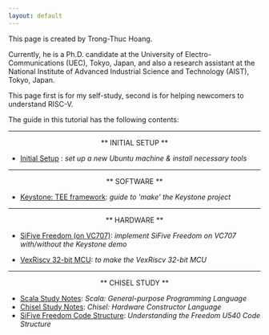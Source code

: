 ```yaml
---
layout: default
---
```


This page is created by Trong-Thuc Hoang.

Currently, he is a Ph.D. candidate at the University of Electro-Communications (UEC), Tokyo, Japan, and also a research assistant at the National Institute of Advanced Industrial Science and Technology (AIST), Tokyo, Japan.

This page first is for my self-study, second is for helping newcomers to understand RISC-V.

The guide in this tutorial has the following contents:

* * *

<p style="text-align:center">** INITIAL SETUP **</p>

- [Initial Setup](./init.md) : *set up a new Ubuntu machine & install necessary tools*

* * *

<p style="text-align:center">** SOFTWARE **</p>

- [Keystone: TEE framework](./keystone.md): *guide to 'make' the Keystone project*

* * *

<p style="text-align:center">** HARDWARE **</p>

- [SiFive Freedom (on VC707)](./vc707.md): *implement SiFive Freedom on VC707 with/without the Keystone demo*

- [VexRiscv 32-bit MCU](./vexriscv.md): *to make the VexRiscv 32-bit MCU*

* * *

<p style="text-align:center">** CHISEL STUDY **</p>

- [Scala Study Notes](./scala.md): *Scala: General-purpose Programming Language*
- [Chisel Study Notes](./chisel.md): *Chisel: Hardware Constructor Language*
- [SiFive Freedom Code Structure](freedom.md): *Understanding the Freedom U540 Code Structure*

